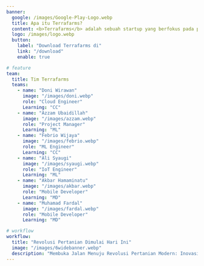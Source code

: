 ```yaml
---
banner:
  google: /images/Google-Play-Logo.webp
  title: Apa itu Terrafarms? 
  content: <b>Terrafarms</b> adalah sebuah startup yang berfokus pada pertanian dengan memanfaatkan teknologi seperti <b>Artificial Intelligence (Kecerdasan Buatan)</b> dan <b>Internet of Things (IoT)</b>.
  logo: /images/logo.webp
  button:
    label: "Download Terrafarms di"
    link: "/download"
    enable: true

# feature
team:
  title: Tim Terrafarms
  teams:
    - name: "Doni Wirawan"
      image: "/images/doni.webp"
      role: "Cloud Engineer"
      Learning: "CC"
    - name: "Azzam Ubaidillah"
      image: "/images/azzam.webp"
      role: "Project Manager"
      Learning: "ML"
    - name: "Febrio Wijaya"
      image: "/images/febrio.webp"
      role: "ML Engineer"
      Learning: "CC"
    - name: "Ali Syaugi"
      image: "/images/syaugi.webp"
      role: "IoT Engineer"
      Learning: "ML"
    - name: "Akbar Hamaminatu"
      image: "/images/akbar.webp"
      role: "Mobile Developer"
      Learning: "MD"
    - name: "Muhamad Fardal"
      image: "/images/fardal.webp"
      role: "Mobile Developer"
      Learning: "MD"

# workflow
workflow:
  title: "Revolusi Pertanian Dimulai Hari Ini"
  image: "/images/6widebanner.webp"
  description: "Membuka Jalan Menuju Revolusi Pertanian Modern: Inovasi dan Teknologi Masa Depan untuk Kemajuan Pertanian"
---
```

